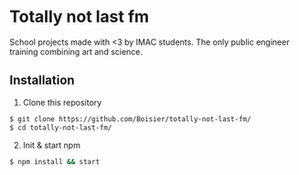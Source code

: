 # Totally not last fm

School projects made with <3 by IMAC students. The only public engineer training combining art and science.

## Installation

1. Clone this repository
```bash
$ git clone https://github.com/Boisier/totally-not-last-fm/
$ cd totally-not-last-fm/
```

2. Init & start npm
```bash
$ npm install && start
```


